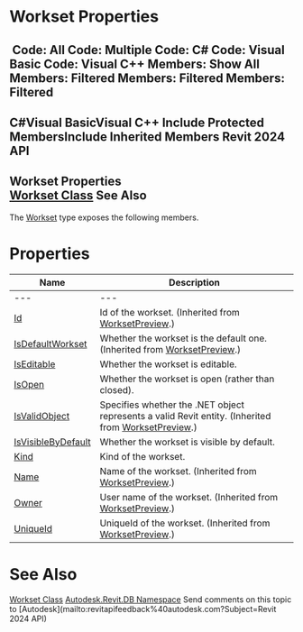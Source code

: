 # Workset Properties

﻿
 Code: All Code: Multiple Code: C# Code: Visual Basic Code: Visual C++  Members: Show All Members: Filtered Members: Filtered Members: Filtered   
---  
C#Visual BasicVisual C++
Include Protected MembersInclude Inherited Members
Revit 2024 API  
---  
Workset Properties  
[Workset Class](aa8f7f05-16c7-2fbf-5004-d819a1fd0b6d.md "Workset Class") See Also  
---  
The [Workset](aa8f7f05-16c7-2fbf-5004-d819a1fd0b6d.md "Workset Class") type exposes the following members.
# Properties
| Name | Description |
| --- | --- |
| --- | --- | --- |
| [Id](a0bd368d-c9ca-017f-63b1-0a811ed4598f.md "Id Property") | Id of the workset.  (Inherited from [WorksetPreview](5091902c-a286-eb9e-d65b-3d421d741c69.md "WorksetPreview Class").) |
| [IsDefaultWorkset](a3359438-79eb-8930-8160-c68f23f5334f.md "IsDefaultWorkset Property") | Whether the workset is the default one.  (Inherited from [WorksetPreview](5091902c-a286-eb9e-d65b-3d421d741c69.md "WorksetPreview Class").) |
| [IsEditable](da8e1fb4-b396-b9f1-1e9b-8aeef031360d.md "IsEditable Property") | Whether the workset is editable. |
| [IsOpen](62545a89-c7cd-e8b4-2282-ba4a4c909ff0.md "IsOpen Property") | Whether the workset is open (rather than closed). |
| [IsValidObject](6cab1bbf-1f6a-775b-74aa-2bdaa2bd9b9c.md "IsValidObject Property") | Specifies whether the .NET object represents a valid Revit entity.  (Inherited from [WorksetPreview](5091902c-a286-eb9e-d65b-3d421d741c69.md "WorksetPreview Class").) |
| [IsVisibleByDefault](1b8afc56-1985-8459-0626-3fa73114c4c3.md "IsVisibleByDefault Property") | Whether the workset is visible by default. |
| [Kind](958a5f2f-6542-7c9d-da82-a792d1fe7c09.md "Kind Property") | Kind of the workset. |
| [Name](d500b987-3c31-be31-9a3b-51dbad59bb7b.md "Name Property") | Name of the workset.  (Inherited from [WorksetPreview](5091902c-a286-eb9e-d65b-3d421d741c69.md "WorksetPreview Class").) |
| [Owner](a19a1f45-8fca-8cfc-d4d0-4c4e6baf2564.md "Owner Property") | User name of the workset.  (Inherited from [WorksetPreview](5091902c-a286-eb9e-d65b-3d421d741c69.md "WorksetPreview Class").) |
| [UniqueId](cb675b18-6617-7604-40c9-431a7563d484.md "UniqueId Property") | UniqueId of the workset.  (Inherited from [WorksetPreview](5091902c-a286-eb9e-d65b-3d421d741c69.md "WorksetPreview Class").) |

# See Also
[Workset Class](aa8f7f05-16c7-2fbf-5004-d819a1fd0b6d.md "Workset Class")
[Autodesk.Revit.DB Namespace](87546ba7-461b-c646-cbb1-2cb8f5bff8b2.md "Autodesk.Revit.DB Namespace")
Send comments on this topic to [Autodesk](mailto:revitapifeedback%40autodesk.com?Subject=Revit 2024 API)